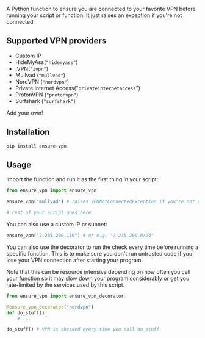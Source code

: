 A Python function to ensure you are connected to your favorite VPN before running your script or function. It just raises an exception if you're not connected.

## Supported VPN providers
- Custom IP
- HideMyAss(`"hidemyass"`)
- IVPN(`"ivpn"`)
- Mullvad (`"mullvad"`)
- NordVPN (`"nordvpn"`)
- Private Internet Access("`privateinternetaccess`")
- ProtonVPN (`"protonvpn"`)
- Surfshark (`"surfshark"`)

Add your own!

## Installation
```
pip install ensure-vpn
```

## Usage

Import the function and run it as the first thing in your script:

```python
from ensure_vpn import ensure_vpn

ensure_vpn("mullvad") # raises VPNNotConnectedException if you're not connected.

# rest of your script goes here
```

You can also use a custom IP or subnet:
```python
ensure_vpn("2.235.200.110") # or e.g. "2.235.200.0/24"
```

You can also use the decorator to run the check every time before running a specific function. This is to make sure you don't run untrusted code if you lose your VPN connection after starting your program.

Note that this can be resource intensive depending on how often you call your function so it may slow down your program considerably or get you rate-limited by the services used by this script.

```python
from ensure_vpn import ensure_vpn_decorator

@ensure_vpn_decorator("nordvpn")
def do_stuff():
    # ...

do_stuff() # VPN is checked every time you call do_stuff
```
